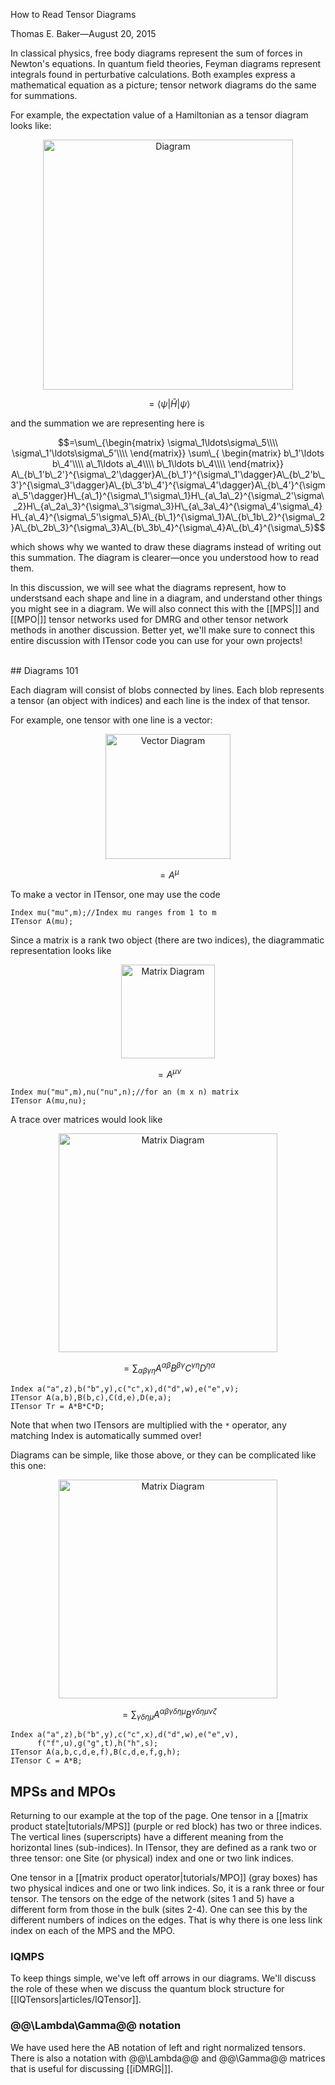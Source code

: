 
<span class='article_title'>How to Read Tensor Diagrams</span>

<span class='article_sig'>Thomas E. Baker&mdash;August 20, 2015</span>

In classical physics, free body diagrams represent the sum of forces in Newton's equations. In quantum field theories, Feyman diagrams represent integrals found in perturbative calculations.  Both examples express a mathematical equation as a picture; tensor network diagrams do the same for summations.

For example, the expectation value of a Hamiltonian as a tensor diagram looks like:

<p align="center"><img src="docs/VERSION/articles/psiHpsi.png" alt="Diagram" style="width: 400px;"/></p>

$$=\langle\psi|\hat H|\psi\rangle$$

and the summation we are representing here is

$$=\sum\_{\begin{matrix}
\sigma\_1\ldots\sigma\_5\\\\
\sigma\_1'\ldots\sigma\_5'\\\\
\end{matrix}}
\sum\_{
\begin{matrix}
b\_1'\ldots b\_4'\\\\
a\_1\ldots a\_4\\\\
b\_1\ldots b\_4\\\\
\end{matrix}}
A\_{b\_1'b\_2'}^{\sigma\_2'\dagger}A\_{b\_1'}^{\sigma\_1'\dagger}A\_{b\_2'b\_3'}^{\sigma\_3'\dagger}A\_{b\_3'b\_4'}^{\sigma\_4'\dagger}A\_{b\_4'}^{\sigma\_5'\dagger}H\_{a\_1}^{\sigma\_1'\sigma\_1}H\_{a\_1a\_2}^{\sigma\_2'\sigma\_2}H\_{a\_2a\_3}^{\sigma\_3'\sigma\_3}H\_{a\_3a\_4}^{\sigma\_4'\sigma\_4}H\_{a\_4}^{\sigma\_5'\sigma\_5}A\_{b\_1}^{\sigma\_1}A\_{b\_1b\_2}^{\sigma\_2}A\_{b\_2b\_3}^{\sigma\_3}A\_{b\_3b\_4}^{\sigma\_4}A\_{b\_4}^{\sigma\_5}$$

which shows why we wanted to draw these diagrams instead of writing out this summation.  The diagram is clearer&mdash;once you understood how to read them.

In this discussion, we will see what the diagrams represent, how to understsand each shape and line in a diagram, and understand other things you might see in a diagram.  We will also connect this with the [[MPS|]] and [[MPO|]] tensor networks used for DMRG and other tensor network methods in another discussion.  Better yet, we'll make sure to connect this entire discussion with ITensor code you can use for your own projects!

<br/>
## Diagrams 101

Each diagram will consist of blobs connected by lines.  Each blob represents a tensor (an object with indices) and each line is the index of that tensor.

For example, one tensor with one line is a vector:

<p align="center"><img src="docs/VERSION/articles/vector.png" alt="Vector Diagram" style="height: 200px;"/></p>

$$=A^\mu$$

To make a vector in ITensor, one may use the code

    Index mu("mu",m);//Index mu ranges from 1 to m
    ITensor A(mu);

Since a matrix is a rank two object (there are two indices), the diagrammatic representation looks like

<p align="center"><img src="docs/VERSION/articles/matrix.png" alt="Matrix Diagram" style="height: 150px;"/></p>

$$=A^{\mu\nu}$$

    Index mu("mu",m),nu("nu",n);//for an (m x n) matrix
    ITensor A(mu,nu);

A trace over matrices would look like

<p align="center"><img src="docs/VERSION/articles/trace.png" alt="Matrix Diagram" style="width: 350px;"/></p>

$$=\sum_{\alpha\beta\gamma\eta} A^{\alpha\beta}B^{\beta\gamma}C^{\gamma\eta}D^{\eta\alpha}$$

    Index a("a",z),b("b",y),c("c",x),d("d",w),e("e",v);
    ITensor A(a,b),B(b,c),C(d,e),D(e,a);
    ITensor Tr = A*B*C*D;

Note that when two ITensors are multiplied with the `*` operator, any matching Index is automatically summed over!

Diagrams can be simple, like those above, or they can be complicated like this one:

<p align="center"><img src="docs/VERSION/articles/complex.png" alt="Matrix Diagram" style="width: 350px;"/></p>

$$=\sum_{\gamma\delta\eta\mu} A^{\alpha\beta\gamma\delta\eta\mu}B^{\gamma\delta\eta\mu\nu\zeta}$$

    Index a("a",z),b("b",y),c("c",x),d("d",w),e("e",v),
          f("f",u),g("g",t),h("h",s);
    ITensor A(a,b,c,d,e,f),B(c,d,e,f,g,h);
    ITensor C = A*B;

## MPSs and MPOs

Returning to our example at the top of the page.  One tensor in a [[matrix product state|tutorials/MPS]] (purple or red block) has two or three indices.  The vertical lines (superscripts) have a different meaning from the horizontal lines (sub-indices).  In ITensor, they are defined as a rank two or three tensor:  one Site (or physical) index and one or two link indices.

One tensor in a [[matrix product operator|tutorials/MPO]] (gray boxes) has two physical indices and one or two link indices. So, it is a rank three or four tensor. The tensors on the edge of the network (sites 1 and 5) have a different form from those in the bulk (sites 2-4).  One can see this by the different numbers of indices on the edges.  That is why there is one less link index on each of the MPS and the MPO.  

### IQMPS

To keep things simple, we've left off arrows in our diagrams.  We'll discuss the role of these when we discuss the quantum block structure for [[IQTensors|articles/IQTensor]].

### @@\Lambda\Gamma@@ notation

We have used here the AB notation of left and right normalized tensors.  There is also a notation with @@\Lambda@@ and @@\Gamma@@ matrices that is useful for discussing [[iDMRG|]].
